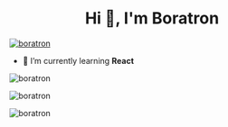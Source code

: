 <h1 align="center">Hi 👋, I'm Boratron</h1>
<p align="left">
	<a href="https://github.com/ryo-ma/github-profile-trophy"
		><img
			src="https://github-profile-trophy.vercel.app/?username=boratron"
			alt="boratron"
	/></a>
</p>

- 🌱 I’m currently learning **React**

<p><img align="center" src="https://github-readme-streak-stats.herokuapp.com/?user=boratron&theme=dark" alt="boratron" /></p>
<p>&nbsp;<img align="left" src="https://github-readme-stats.vercel.app/api?username=boratron&show_icons=true&theme=dark&locale=en" alt="boratron" /></p>
<p><img align="center" src="https://github-readme-stats.vercel.app/api/top-langs?username=boratron&show_icons=true&theme=dark&locale=en&layout=compact" alt="boratron" /></p>
